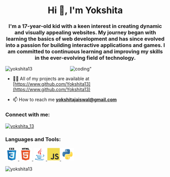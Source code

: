 <h1 align="center">Hi 👋, I'm Yokshita</h1>
<h3 align="center">I'm a 17-year-old kid with a keen interest in creating dynamic and visually appealing websites. My
    journey began with learning the basics of web development and has since evolved into a passion for building
    interactive applications and games. I am committed to continuous learning and improving my skills in the
    ever-evolving field of technology.</h3>
<img align="right" alt=coding" width="300"
    src="https://camo.githubusercontent.com/b70081ec9c6d16a35bf18610619030bfc810cda3118051cf75ace93700e233c1/68747470733a2f2f63646e2e6472696262626c652e636f6d2f75736572732f313336343032392f73637265656e73686f74732f31363039333236382f6d656469612f36386538326137666234393034363134613930363664366235343063313462322e676966">

<p align="left"> <img src="https://komarev.com/ghpvc/?username=yokshita13&label=Profile%20views&color=0e75b6&style=flat"
        alt="yokshita13" /> </p>

- 👨‍💻 All of my projects are available at [https://www.github.com/Yokshita13](https://www.github.com/Yokshita13)

- 📫 How to reach me **yokshitajaiswal@gmail.com**

<h3 align="left">Connect with me:</h3>
<p align="left">
    <a href="https://instagram.com/yokshita_13" target="blank"><img align="center"
            src="https://raw.githubusercontent.com/rahuldkjain/github-profile-readme-generator/master/src/images/icons/Social/instagram.svg"
            alt="yokshita_13" height="30" width="40" /></a>
</p>

<h3 align="left">Languages and Tools:</h3>
<p align="left"> <a href="https://www.w3schools.com/css/" target="_blank" rel="noreferrer"> <img
            src="https://raw.githubusercontent.com/devicons/devicon/master/icons/css3/css3-original-wordmark.svg"
            alt="css3" width="40" height="40" /> </a> <a href="https://www.w3.org/html/" target="_blank"
        rel="noreferrer"> 
        <img
            src="https://raw.githubusercontent.com/devicons/devicon/master/icons/html5/html5-original-wordmark.svg"
            alt="html5" width="40" height="40" /> </a> <a href="https://www.java.com" target="_blank" rel="noreferrer">
        <img src="https://raw.githubusercontent.com/devicons/devicon/master/icons/java/java-original.svg" alt="java"
            width="40" height="40" /> </a> <a href="https://developer.mozilla.org/en-US/docs/Web/JavaScript"
        target="_blank" rel="noreferrer"> <img
            src="https://raw.githubusercontent.com/devicons/devicon/master/icons/javascript/javascript-original.svg"
            alt="javascript" width="40" height="40" /> </a> <a href="https://www.python.org" target="_blank"
        rel="noreferrer"> <img
            src="https://raw.githubusercontent.com/devicons/devicon/master/icons/python/python-original.svg"
            alt="python" width="40" height="40" /> </a> </p>

<p><img align="center"
        src="https://github-readme-stats.vercel.app/api/top-langs?username=yokshita13&show_icons=true&locale=en&layout=compact"
        alt="yokshita13" /></p>
